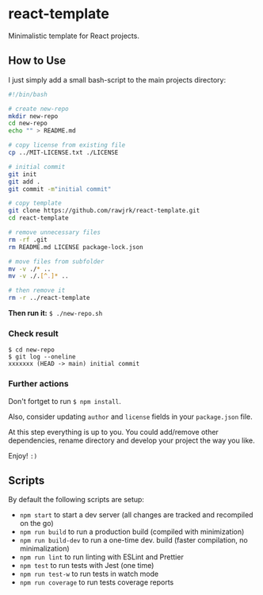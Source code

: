 # react-template

Minimalistic template for React projects.

## How to Use

I just simply add a small bash-script to the main projects directory:

```bash
#!/bin/bash

# create new-repo
mkdir new-repo
cd new-repo
echo "" > README.md

# copy license from existing file
cp ../MIT-LICENSE.txt ./LICENSE

# initial commit
git init
git add .
git commit -m"initial commit"

# copy template
git clone https://github.com/rawjrk/react-template.git
cd react-template

# remove unnecessary files
rm -rf .git
rm README.md LICENSE package-lock.json

# move files from subfolder
mv -v ./* ..
mv -v ./.[^.]* ..

# then remove it
rm -r ../react-template
```

**Then run it:** `$ ./new-repo.sh`

### Check result

```
$ cd new-repo
$ git log --oneline
xxxxxxx (HEAD -> main) initial commit
```

### Further actions

Don't fortget to run `$ npm install`.

Also, consider updating `author` and `license` fields in your `package.json` file.

At this step everything is up to you. You could add/remove other dependencies, rename directory and develop your project the way you like.

Enjoy! `:)`

## Scripts

By default the following scripts are setup:

- `npm start` to start a dev server (all changes are tracked and recompiled on the go)
- `npm run build` to run a production build (compiled with minimization)
- `npm run build-dev` to run a one-time dev. build (faster compilation, no minimalization)
- `npm run lint` to run linting with ESLint and Prettier
- `npm test` to run tests with Jest (one time)
- `npm run test-w` to run tests in watch mode
- `npm run coverage` to run tests coverage reports
